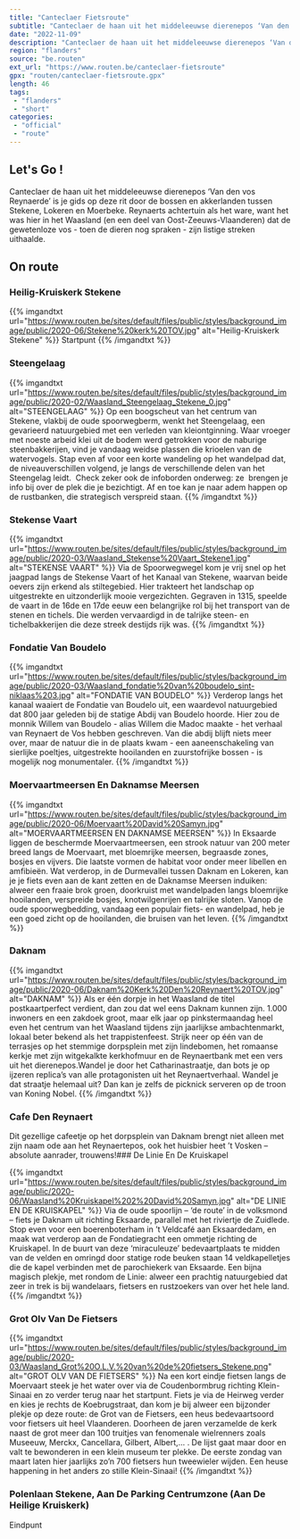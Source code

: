 ```yaml
---
title: "Canteclaer Fietsroute"
subtitle: "Canteclaer de haan uit het middeleeuwse dierenepos ‘Van den vos Reynaerde’ is je gids op deze rit door de bossen en akkerlanden tussen Stekene, Lokeren en Moerbeke"
date: "2022-11-09"
description: "Canteclaer de haan uit het middeleeuwse dierenepos ‘Van den vos Reynaerde’ is je gids op deze rit door de bossen en akkerlanden tussen Stekene, Lokeren en Moerbeke"
region: "flanders"
source: "be.routen"
ext_url: "https://www.routen.be/canteclaer-fietsroute"
gpx: "routen/canteclaer-fietsroute.gpx"
length: 46
tags:
 - "flanders"
 - "short"
categories:
 - "official"
 - "route"
---
```


## Let's Go ! 

Canteclaer de haan uit het middeleeuwse dierenepos ‘Van den vos Reynaerde’ is je gids op deze rit door de bossen en akkerlanden tussen Stekene, Lokeren en Moerbeke. Reynaerts achtertuin als het ware, want het was hier in het Waasland (en een deel van Oost-Zeeuws-Vlaanderen) dat de gewetenloze vos - toen de dieren nog spraken - zijn listige streken uithaalde.

## On route

### Heilig-Kruiskerk Stekene

{{% imgandtxt url="https://www.routen.be/sites/default/files/public/styles/background_image/public/2020-06/Stekene%20kerk%20TOV.jpg" alt="Heilig-Kruiskerk Stekene" %}}
Startpunt
{{% /imgandtxt %}}

### Steengelaag

{{% imgandtxt url="https://www.routen.be/sites/default/files/public/styles/background_image/public/2020-02/Waasland_Steengelaag_Stekene_0.jpg" alt="STEENGELAAG" %}}
Op een boogscheut van het centrum van Stekene, vlakbij de oude spoorwegberm, wenkt het Steengelaag, een gevarieerd natuurgebied met een verleden van kleiontginning. Waar vroeger met noeste arbeid klei uit de bodem werd getrokken voor de naburige steenbakkerijen, vind je vandaag weidse plassen die krioelen van de watervogels. Stap even af voor een korte wandeling op het wandelpad dat, de niveauverschillen volgend, je langs de verschillende delen van het Steengelag leidt.  Check zeker ook de infoborden onderweg: ze  brengen je info bij over de plek die je bezichtigt. Af en toe kan je naar adem happen op de rustbanken, die strategisch verspreid staan.
{{% /imgandtxt %}}

### Stekense Vaart

{{% imgandtxt url="https://www.routen.be/sites/default/files/public/styles/background_image/public/2020-03/Waasland_Stekense%20Vaart_Stekene1.jpg" alt="STEKENSE VAART" %}}
Via de Spoorwegwegel kom je vrij snel op het jaagpad langs de Stekense Vaart of het Kanaal van Stekene, waarvan beide oevers zijn erkend als stiltegebied. Hier trakteert het landschap op uitgestrekte en uitzonderlijk mooie vergezichten. Gegraven in 1315, speelde de vaart in de 16de en 17de eeuw een belangrijke rol bij het transport van de stenen en tichels. Die werden vervaardigd in de talrijke steen- en tichelbakkerijen die deze streek destijds rijk was.
{{% /imgandtxt %}}

### Fondatie Van Boudelo

{{% imgandtxt url="https://www.routen.be/sites/default/files/public/styles/background_image/public/2020-03/Waasland_fondatie%20van%20boudelo_sint-niklaas%203.jpg" alt="FONDATIE VAN BOUDELO" %}}
Verderop langs het kanaal waaiert de Fondatie van Boudelo uit, een waardevol natuurgebied dat 800 jaar geleden bij de statige Abdij van Boudelo hoorde. Hier zou de monnik Willem van Boudelo - alias Willem die Madoc maakte - het verhaal van Reynaert de Vos hebben geschreven. Van die abdij blijft niets meer over, maar de natuur die in de plaats kwam - een aaneenschakeling van sierlijke poeltjes, uitgestrekte hooilanden en zuurstofrijke bossen - is mogelijk nog monumentaler.
{{% /imgandtxt %}}

### Moervaartmeersen En Daknamse Meersen

{{% imgandtxt url="https://www.routen.be/sites/default/files/public/styles/background_image/public/2020-06/Moervaart%20David%20Samyn.jpg" alt="MOERVAARTMEERSEN EN DAKNAMSE MEERSEN" %}}
In Eksaarde liggen de beschermde Moervaartmeersen, een strook natuur van 200 meter breed langs de Moervaart, met bloemrijke meersen, begraasde zones, bosjes en vijvers. Die laatste vormen de habitat voor onder meer libellen en amfibieën. Wat verderop, in de Durmevallei tussen Daknam en Lokeren, kan je je fiets even aan de kant zetten en de Daknamse Meersen induiken: alweer een fraaie brok groen, doorkruist met wandelpaden langs bloemrijke hooilanden, verspreide bosjes, knotwilgenrijen en talrijke sloten. Vanop de oude spoorwegbedding, vandaag een populair fiets- en wandelpad, heb je een goed zicht op de hooilanden, die bruisen van het leven.
{{% /imgandtxt %}}

### Daknam

{{% imgandtxt url="https://www.routen.be/sites/default/files/public/styles/background_image/public/2020-06/Daknam%20Kerk%20Den%20Reynaert%20TOV.jpg" alt="DAKNAM" %}}
Als er één dorpje in het Waasland de titel postkaartperfect verdient, dan zou dat wel eens Daknam kunnen zijn. 1.000 inwoners en een zakdoek groot, maar elk jaar op pinkstermaandag heel even het centrum van het Waasland tijdens zijn jaarlijkse ambachtenmarkt, lokaal beter bekend als het trappistenfeest. Strijk neer op één van de terrasjes op het stemmige dorpsplein met zijn lindebomen, het romaanse kerkje met zijn witgekalkte kerkhofmuur en de Reynaertbank met een vers uit het dierenepos.Wandel je door het Catharinastraatje, dan bots je op ijzeren replica’s van alle protagonisten uit het Reynaertverhaal. Wandel je dat straatje helemaal uit? Dan kan je zelfs de picknick serveren op de troon van Koning Nobel.
{{% /imgandtxt %}}

### Cafe Den Reynaert

Dit gezellige cafeetje op het dorpsplein van Daknam brengt niet alleen met zijn naam ode aan het Reynaertepos, ook het huisbier heet ’t Vosken – absolute aanrader, trouwens!### De Linie En De Kruiskapel

{{% imgandtxt url="https://www.routen.be/sites/default/files/public/styles/background_image/public/2020-06/Waasland%20Kruiskapel%202%20David%20Samyn.jpg" alt="DE LINIE EN DE KRUISKAPEL" %}}
Via de oude spoorlijn – ‘de route’ in de volksmond – fiets je Daknam uit richting Eksaarde, parallel met het riviertje de Zuidlede. Stop even voor een boerenboterham in ’t Veldcafé aan Eksaardedam, en maak wat verderop aan de Fondatiegracht een ommetje richting de Kruiskapel. In de buurt van deze ‘miraculeuze’ bedevaartplaats te midden van de velden en omringd door statige rode beuken staan 14 veldkapelletjes die de kapel verbinden met de parochiekerk van Eksaarde. Een bijna magisch plekje, met rondom de Linie: alweer een prachtig natuurgebied dat zeer in trek is bij wandelaars, fietsers en rustzoekers van over het hele land.
{{% /imgandtxt %}}

### Grot Olv Van De Fietsers

{{% imgandtxt url="https://www.routen.be/sites/default/files/public/styles/background_image/public/2020-03/Waasland_Grot%20O.L.V.%20van%20de%20fietsers_Stekene.png" alt="GROT OLV VAN DE FIETSERS" %}}
Na een kort eindje fietsen langs de Moervaart steek je het water over via de Coudenbormbrug richting Klein-Sinaai en zo verder terug naar het startpunt. Fiets je via de Heirweg verder en kies je rechts de Koebrugstraat, dan kom je bij alweer een bijzonder plekje op deze route: de Grot van de Fietsers, een heus bedevaartsoord voor fietsers uit heel Vlaanderen. Doorheen de jaren verzamelde de kerk naast de grot meer dan 100 truitjes van fenomenale wielrenners zoals Museeuw, Merckx, Cancellara, Gilbert, Albert,… . De lijst gaat maar door en valt te bewonderen in een klein museum ter plekke. De eerste zondag van maart laten hier jaarlijks zo’n 700 fietsers hun tweewieler wijden. Een heuse happening in het anders zo stille Klein-Sinaai!
{{% /imgandtxt %}}

### Polenlaan Stekene, Aan De Parking Centrumzone (Aan De Heilige Kruiskerk)

Eindpunt


